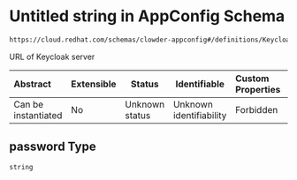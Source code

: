 # Untitled string in AppConfig Schema

```txt
https://cloud.redhat.com/schemas/clowder-appconfig#/definitions/KeycloakConfig/properties/password
```

URL of Keycloak server


| Abstract            | Extensible | Status         | Identifiable            | Custom Properties | Additional Properties | Access Restrictions | Defined In                                                    |
| :------------------ | ---------- | -------------- | ----------------------- | :---------------- | --------------------- | ------------------- | ------------------------------------------------------------- |
| Can be instantiated | No         | Unknown status | Unknown identifiability | Forbidden         | Allowed               | none                | [schema.json\*](../../out/schema.json "open original schema") |

## password Type

`string`
